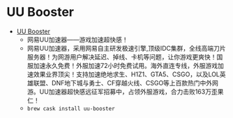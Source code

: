 # UU Booster
- [UU Booster](https://uu.163.com/down/mac/)
  -  网易UU加速器——游戏加速超快感！
  - 网易UU加速器，采用网易自主研发极速引擎,顶级IDC集群，全线高端刀片服务器！为网游用户解决延迟、掉线、卡机等问题，让你游戏更爽快！国服加速永久免费！外服加速72小时免费试用。海外直连专线，外服游戏加速效果业界顶尖！支持加速绝地求生、H1Z1、GTA5、CSGO，以及LOL英雄联盟、DNF地下城与勇士、CF穿越火线、CSGO等上百款热门中外网游。UU加速器超快感远征军招募中，占领外服游戏，合力击败163万歪果仁！
  - `brew cask install uu-booster`
